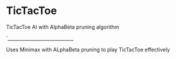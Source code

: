 # TicTacToe
TicTacToe AI with AlphaBeta pruning algorithm

`____________________________

Uses Minimax with ALphaBeta pruning to play TicTacToe effectively
